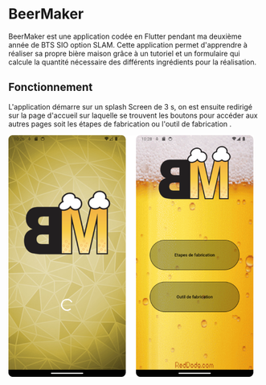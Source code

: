 # BeerMaker

BeerMaker est une application codée en Flutter pendant ma deuxième année de BTS SIO option SLAM. 
Cette application permet d'apprendre à réaliser sa propre bière maison grâce à un tutoriel et un 
formulaire qui calcule la quantité nécessaire des différents ingrédients pour la réalisation.

## Fonctionnement

L'application démarre sur un splash Screen de 3 s, on est ensuite redirigé sur la page d'accueil sur laquelle se trouvent les boutons pour accéder 
aux autres pages soit les étapes de fabrication ou l'outil de fabrication .

  ![menu](Assets/BeerMakerRessources/bearmakerRDM/splashMenu.png)


